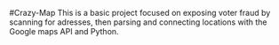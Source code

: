 #Crazy-Map
This is a basic project focused on exposing voter fraud by scanning for adresses, then parsing and connecting locations with the Google maps API and Python. 
